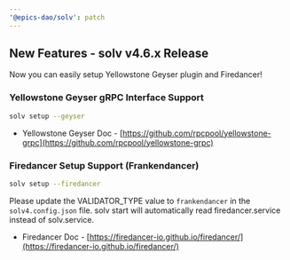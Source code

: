 ```yaml
---
'@epics-dao/solv': patch
---
```


## New Features - solv v4.6.x Release

Now you can easily setup Yellowstone Geyser plugin and Firedancer!

### Yellowstone Geyser gRPC Interface Support

```bash
solv setup --geyser
```

- Yellowstone Geyser Doc - [https://github.com/rpcpool/yellowstone-grpc](https://github.com/rpcpool/yellowstone-grpc)

### Firedancer Setup Support (Frankendancer)

```bash
solv setup --firedancer
```

Please update the VALIDATOR_TYPE value to `frankendancer` in the `solv4.config.json` file.
solv start will automatically read firedancer.service instead of solv.service.

- Firedancer Doc - [https://firedancer-io.github.io/firedancer/](https://firedancer-io.github.io/firedancer/)
